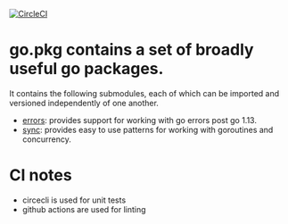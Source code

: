 [![CircleCI](https://circleci.com/gh/cloudengio/go.pkg.svg?style=svg)](https://circleci.com/gh/cloudengio/go.pkg)

# go.pkg contains a set of broadly useful go packages.

It contains the following submodules, each of which can be imported and
versioned independently of one another.

- [errors](errors/README.md): provides support for working with go errors post go 1.13.
- [sync](sync/README.md): provides easy to use patterns for working with goroutines and concurrency.


# CI notes
- circecli is used for unit tests
- github actions are used for linting
